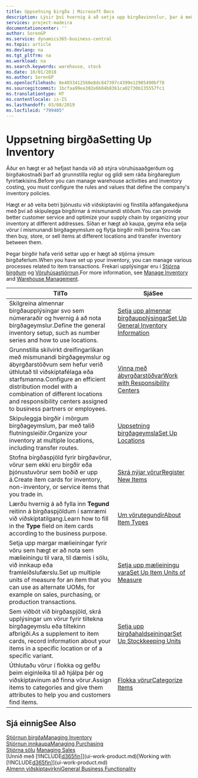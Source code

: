 ```yaml
---
title: Uppsetning birgða | Microsoft Docs
description: Lýsir því hvernig á að setja upp birgðavinnslur, þar á meðal flutningsleiðir og birgðageymslur á borð við vöruhús.
services: project-madeira
documentationcenter: ''
author: SorenGP
ms.service: dynamics365-business-central
ms.topic: article
ms.devlang: na
ms.tgt_pltfrm: na
ms.workload: na
ms.search.keywords: warehouse, stock
ms.date: 10/01/2018
ms.author: SorenGP
ms.openlocfilehash: 8e4033412560e8dc847397c4399e12985490bf78
ms.sourcegitcommit: 1bcfaa99ea302e6b84b8361ca02730b135557fc1
ms.translationtype: HT
ms.contentlocale: is-IS
ms.lasthandoff: 03/08/2019
ms.locfileid: "799405"
---
```

# <a name="setting-up-inventory"></a><span data-ttu-id="39a7e-103">Uppsetning birgða</span><span class="sxs-lookup"><span data-stu-id="39a7e-103">Setting Up Inventory</span></span>
<span data-ttu-id="39a7e-104">Áður en hægt er að hefjast handa við að stýra vöruhúsaaðgerðum og birgðakostnaði þarf að grunnstilla reglur og gildi sem ráða birgðareglum fyrirtækisins.</span><span class="sxs-lookup"><span data-stu-id="39a7e-104">Before you can manage warehouse activities and inventory costing, you must configure the rules and values that define the company's inventory policies.</span></span>

<span data-ttu-id="39a7e-105">Hægt er að veita betri þjónustu við viðskiptavini og fínstilla aðfangakeðjuna með því að skipulegga birgðirnar á mismunandi stöðum.</span><span class="sxs-lookup"><span data-stu-id="39a7e-105">You can provide better customer service and optimize your supply chain by organizing your inventory at different addresses.</span></span> <span data-ttu-id="39a7e-106">Síðan er hægt að kaupa, geyma eða selja vörur í mismunandi birgðageymslum og flytja birgðir milli þeirra.</span><span class="sxs-lookup"><span data-stu-id="39a7e-106">You can then buy, store, or sell items at different locations and transfer inventory between them.</span></span>

<span data-ttu-id="39a7e-107">Þegar birgðir hafa verið settar upp er hægt að stjórna ýmsum birgðaferlum.</span><span class="sxs-lookup"><span data-stu-id="39a7e-107">When you have set up your inventory, you can manage various processes related to item transactions.</span></span> <span data-ttu-id="39a7e-108">Frekari upplýsingar eru í [Stjórna birgðum](inventory-manage-inventory.md) og [Vöruhúsastjórnun](warehouse-manage-warehouse.md).</span><span class="sxs-lookup"><span data-stu-id="39a7e-108">For more information, see [Manage Inventory](inventory-manage-inventory.md) and [Warehouse Management](warehouse-manage-warehouse.md).</span></span>

| <span data-ttu-id="39a7e-109">Til</span><span class="sxs-lookup"><span data-stu-id="39a7e-109">To</span></span> | <span data-ttu-id="39a7e-110">Sjá</span><span class="sxs-lookup"><span data-stu-id="39a7e-110">See</span></span> |
| --- | --- |
| <span data-ttu-id="39a7e-111">Skilgreina almennar birgðaupplýsingar svo sem númeraraðir og hvernig á að nota birgðageymslur.</span><span class="sxs-lookup"><span data-stu-id="39a7e-111">Define the general inventory setup, such as number series and how to use locations.</span></span> |[<span data-ttu-id="39a7e-112">Setja upp almennar birgðaupplýsingar</span><span class="sxs-lookup"><span data-stu-id="39a7e-112">Set Up General Inventory Information</span></span>](inventory-how-setup-general.md) |
|<span data-ttu-id="39a7e-113">Grunnstilla skilvirkt dreifingarlíkan með mismunandi birgðageymslur og ábyrgðarstöðvum sem hefur verið úthlutað til viðskiptafélaga eða starfsmanna.</span><span class="sxs-lookup"><span data-stu-id="39a7e-113">Configure an efficient distribution model with a combination of different locations and responsibility centers assigned to business partners or employees.</span></span>|[<span data-ttu-id="39a7e-114">Vinna með ábyrgðarstöðvar</span><span class="sxs-lookup"><span data-stu-id="39a7e-114">Work with Responsibility Centers</span></span>](inventory-responsibility-centers.md)|
| <span data-ttu-id="39a7e-115">Skipuleggja birgðir í mörgum birgðageymslum, þar með talið flutningsleiðir.</span><span class="sxs-lookup"><span data-stu-id="39a7e-115">Organize your inventory at multiple locations, including transfer routes.</span></span> |[<span data-ttu-id="39a7e-116">Uppsetning birgðageymsla</span><span class="sxs-lookup"><span data-stu-id="39a7e-116">Set Up Locations</span></span>](inventory-how-register-new-items.md) |
| <span data-ttu-id="39a7e-117">Stofna birgðaspjöld fyrir birgðavörur, vörur sem ekki eru birgðir eða þjónustuvörur sem boðið er upp á.</span><span class="sxs-lookup"><span data-stu-id="39a7e-117">Create item cards for inventory, non-inventory, or service items that you trade in.</span></span> |[<span data-ttu-id="39a7e-118">Skrá nýjar vörur</span><span class="sxs-lookup"><span data-stu-id="39a7e-118">Register New Items</span></span>](inventory-how-register-new-items.md) |
|<span data-ttu-id="39a7e-119">Lærðu hvernig á að fylla inn **Tegund** reitinn á birgðaspjöldum í samræmi við viðskiptatilgang.</span><span class="sxs-lookup"><span data-stu-id="39a7e-119">Learn how to fill in the **Type** field on item cards according to the business purpose.</span></span>|[<span data-ttu-id="39a7e-120">Um vörutegundir</span><span class="sxs-lookup"><span data-stu-id="39a7e-120">About Item Types</span></span>](inventory-about-item-types.md)| 
|<span data-ttu-id="39a7e-121">Setja upp margar mælieiningar fyrir vöru sem hægt er að nota sem mælieiningu til vara, til dæmis í sölu, við innkaup eða framleiðslufærslu.</span><span class="sxs-lookup"><span data-stu-id="39a7e-121">Set up multiple units of measure for an item that you can use as alternate UOMs, for example on sales, purchasing, or production transactions.</span></span>|[<span data-ttu-id="39a7e-122">Setja upp mælieiningu vara</span><span class="sxs-lookup"><span data-stu-id="39a7e-122">Set Up Item Units of Measure</span></span>](inventory-how-setup-units-of-measure.md)|
|<span data-ttu-id="39a7e-123">Sem viðbót við birgðaspjöld, skrá upplýsingar um vörur fyrir tiltekna birgðageymslu eða tiltekinn afbrigði.</span><span class="sxs-lookup"><span data-stu-id="39a7e-123">As a supplement to item cards, record information about your items in a specific location or of a specific variant.</span></span>|[<span data-ttu-id="39a7e-124">Setja upp birgðahaldseiningar</span><span class="sxs-lookup"><span data-stu-id="39a7e-124">Set Up Stockkeeping Units</span></span>](inventory-how-to-set-up-stockkeeping-units.md)|
| <span data-ttu-id="39a7e-125">Úthlutaðu vörur í flokka og gefðu þeim eiginleika til að hjálpa þér og viðskiptavinum að finna vörur.</span><span class="sxs-lookup"><span data-stu-id="39a7e-125">Assign items to categories and give them attributes to help you and customers find items.</span></span> |[<span data-ttu-id="39a7e-126">Flokka vörur</span><span class="sxs-lookup"><span data-stu-id="39a7e-126">Categorize Items</span></span>](inventory-how-categorize-items.md) |

## <a name="see-also"></a><span data-ttu-id="39a7e-127">Sjá einnig</span><span class="sxs-lookup"><span data-stu-id="39a7e-127">See Also</span></span>
[<span data-ttu-id="39a7e-128">Stjórnun birgða</span><span class="sxs-lookup"><span data-stu-id="39a7e-128">Managing Inventory</span></span>](inventory-manage-inventory.md)  
[<span data-ttu-id="39a7e-129">Stjórnun innkaupa</span><span class="sxs-lookup"><span data-stu-id="39a7e-129">Managing Purchasing</span></span>](purchasing-manage-purchasing.md)  
<span data-ttu-id="39a7e-130">[Stjórna sölu](sales-manage-sales.md)  </span><span class="sxs-lookup"><span data-stu-id="39a7e-130">[Managing Sales](sales-manage-sales.md)  </span></span>  
<span data-ttu-id="39a7e-131">[Unnið með [!INCLUDE[d365fin](includes/d365fin_md.md)]](ui-work-product.md)</span><span class="sxs-lookup"><span data-stu-id="39a7e-131">[Working with [!INCLUDE[d365fin](includes/d365fin_md.md)]](ui-work-product.md)</span></span>  
[<span data-ttu-id="39a7e-132">Almenn viðskiptavirkni</span><span class="sxs-lookup"><span data-stu-id="39a7e-132">General Business Functionality</span></span>](ui-across-business-areas.md)
